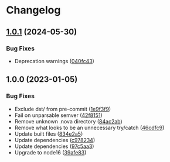 # Changelog

## [1.0.1](https://github.com/jacobsvante/github-semver-parse/compare/v1.0.0...v1.0.1) (2024-05-30)


### Bug Fixes

* Deprecation warnings ([040fc43](https://github.com/jacobsvante/github-semver-parse/commit/040fc43ad8cb1df80fecf981e9af6cd27535f715))

## 1.0.0 (2023-01-05)


### Bug Fixes

* Exclude dst/ from pre-commit ([1e9f3f9](https://github.com/jacobsvante/github-semver-parse/commit/1e9f3f993f1791147916d896ee09289f45d34cc6))
* Fail on unparsable semver ([42f8151](https://github.com/jacobsvante/github-semver-parse/commit/42f81510b20e93541094da63412e59e818434c58))
* Remove unknown .nova directory ([84ac2ab](https://github.com/jacobsvante/github-semver-parse/commit/84ac2abf30e274a9118311ef58a44ccc1a49fbe7))
* Remove what looks to be an unnecessary try/catch ([46cdfc9](https://github.com/jacobsvante/github-semver-parse/commit/46cdfc9f2925d95746144d2111ea76ab66c832d4))
* Update built files ([834e2a5](https://github.com/jacobsvante/github-semver-parse/commit/834e2a522153a5f020f432b6abd2c3867d5aea2e))
* Update dependencies ([c978234](https://github.com/jacobsvante/github-semver-parse/commit/c978234348985d648b02544f97cfd3f15145ff87))
* Update dependencies ([97c5aa3](https://github.com/jacobsvante/github-semver-parse/commit/97c5aa3ba743a9ac0c094ea8bd3f0d254ac4904a))
* Upgrade to node16 ([39afe83](https://github.com/jacobsvante/github-semver-parse/commit/39afe83be34dc8e18059131cd41ee913ffc4c28a))
